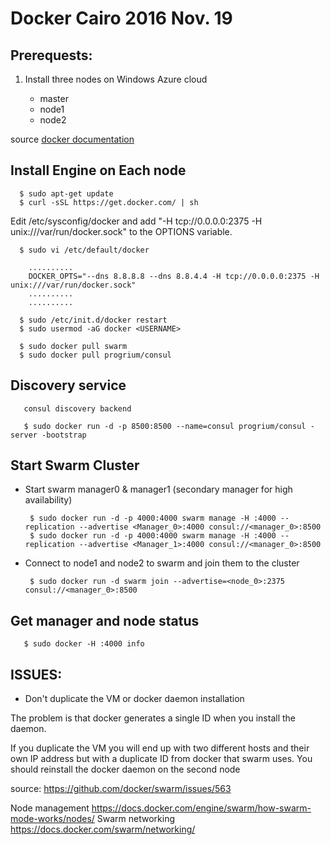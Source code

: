# Docker Cairo 2016 Nov. 19


Prerequests:
------------

1. Install three nodes on Windows Azure cloud
	
	- master
	- node1
	- node2
	

source [docker documentation](https://docs.docker.com/swarm/install-manual/)

Install Engine on Each node
----------------------------

      $ sudo apt-get update
      $ curl -sSL https://get.docker.com/ | sh

Edit /etc/sysconfig/docker and add "-H tcp://0.0.0.0:2375 -H unix:///var/run/docker.sock"  to the OPTIONS variable.
      
      $ sudo vi /etc/default/docker
      
        ..........
        DOCKER_OPTS="--dns 8.8.8.8 --dns 8.8.4.4 -H tcp://0.0.0.0:2375 -H unix:///var/run/docker.sock"
        ..........
        ..........
        
      $ sudo /etc/init.d/docker restart
      $ sudo usermod -aG docker <USERNAME>
      
      $ sudo docker pull swarm
      $ sudo docker pull progrium/consul
      
     
     
Discovery service
-----------------

       consul discovery backend

       $ sudo docker run -d -p 8500:8500 --name=consul progrium/consul -server -bootstrap


Start Swarm Cluster
-------------------

- Start swarm manager0 & manager1 (secondary manager for high availability) 

       $ sudo docker run -d -p 4000:4000 swarm manage -H :4000 --replication --advertise <Manager_0>:4000 consul://<manager_0>:8500
       $ sudo docker run -d -p 4000:4000 swarm manage -H :4000 --replication --advertise <Manager_1>:4000 consul://<manager_0>:8500
       
- Connect to node1 and node2 to swarm and join them to the cluster

       $ sudo docker run -d swarm join --advertise=<node_0>:2375 consul://<manager_0>:8500
       


Get manager and node status
---------------------------

       $ sudo docker -H :4000 info
       
       

ISSUES:
-------

- Don't duplicate the VM or docker daemon installation

The problem is that docker generates a single ID when you install the daemon. 

If you duplicate the VM you will end up with two different hosts and their own IP address but with a duplicate ID from docker that swarm uses. 
You should reinstall the docker daemon on the second node

source: https://github.com/docker/swarm/issues/563



Node management https://docs.docker.com/engine/swarm/how-swarm-mode-works/nodes/
Swarm networking https://docs.docker.com/swarm/networking/

